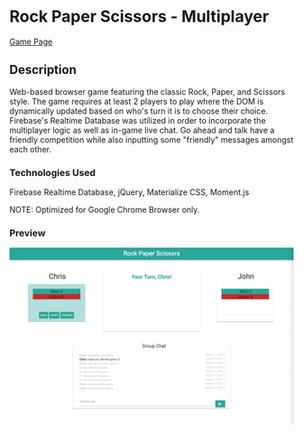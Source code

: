 # Rock Paper Scissors - Multiplayer

[Game Page](https://nguyenchris.github.io/unit-4-game/)

## Description
Web-based browser game featuring the classic Rock, Paper, and Scissors style. The game requires at least 2 players to play where the DOM is dynamically updated based on who's turn it is to choose their choice. Firebase's Realtime Database was utilized in order to incorporate the multiplayer logic as well as in-game live chat. Go ahead and talk have a friendly competition while also inputting some "friendly" messages amongst each other.

### Technologies Used
Firebase Realtime Database, jQuery, Materialize CSS, Moment.js

NOTE: Optimized for Google Chrome Browser only.

### Preview
![Gameplay](assets/images/RPS-Multiplayer.png)
